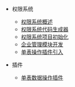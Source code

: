 - 权限系统
  - [权限系统概述](rbac/docs/ch01.md)
  - [权限系统代码生成器](rbac/docs/ch02.md)
  - [权限系统项目初始化](rbac/docs/ch03.md)
  - [企业管理模块开发](rbac/docs/ch04.md)
  - [单表操作插件引入](rbac/docs/ch05.md)

- 插件
  - [单表数据操作插件](plugin/operation-table-plugin/docs/单表数据操作插件.md)
